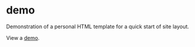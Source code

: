# demo
Demonstration of a personal HTML template for a quick start of site layout.

<html lang="ru">
<body>
	<p>View a <a href="https://igor-muram.github.io/demo/index.html" target="_blank">demo</a>.</p>
</body>
</html>
